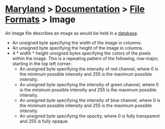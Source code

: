 # [Maryland](../../readme.md) > [Documentation](../readme.md) > [File Formats](./readme.md) > Image

An image file describes an image as would be held in a [database](../architecture/database.md).

- An unsigned byte specifying the width of the image in columns.
- An unsigned byte specifying the height of the image in columns.
- 4 * width * height unsigned bytes specifying the colors of the pixels within the image.  This is a repeating pattern of the following, row-major, starting in the top left corner:
  - An unsigned byte specifying the intensity of red channel, where 0 is the minimum possible intensity and 255 is the maximum possible intensity.
  - An unsigned byte specifying the intensity of green channel, where 0 is the minimum possible intensity and 255 is the maximum possible intensity.
  - An unsigned byte specifying the intensity of blue channel, where 0 is the minimum possible intensity and 255 is the maximum possible intensity.
  - An unsigned byte specifying the opacity, where 0 is fully transparent and 255 is fully opaque.
